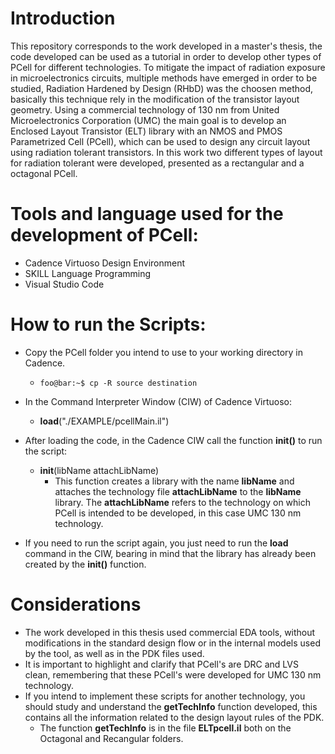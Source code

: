 # Introduction

This repository corresponds to the work developed in a master's thesis, the code developed can be used as a tutorial in order to develop other types of PCell for different technologies.
To mitigate the impact of radiation exposure in microelectronics circuits, multiple methods have emerged in order to be studied, Radiation Hardened by Design (RHbD) was the choosen method, basically this technique rely in the modification of the transistor layout geometry.
Using a commercial technology of 130 nm from United Microelectronics Corporation (UMC) the main goal is to develop an Enclosed Layout Transistor (ELT) library with an NMOS and PMOS Parametrized Cell (PCell), which can be used to design any circuit layout using radiation tolerant transistors. In this work two different types of layout for radiation tolerant were developed, presented as a rectangular and a octagonal PCell.

# Tools and language used for the development of PCell:

* Cadence Virtuoso Design Environment
* SKILL Language Programming
* Visual Studio Code

# How to run the Scripts:

* Copy the PCell folder you intend to use to your working directory in Cadence.
  * ```console
    foo@bar:~$ cp -R source destination
    ```
* In the Command Interpreter Window (CIW) of Cadence Virtuoso:  
  * **load**("./EXAMPLE/pcellMain.il")
 
* After loading the code, in the Cadence CIW call the function **init()** to run the script: 
  * **init**(libName attachLibName)
    * This function creates a library with the name **libName** and attaches the technology file **attachLibName** to the **libName** library. The **attachLibName** refers to the technology on which PCell is intended to be developed, in this case UMC 130 nm technology. 

* If you need to run the script again, you just need to run the **load** command in the CIW, bearing in mind that the library has already been created by the **init()** function.

# Considerations

* The work developed in this thesis used commercial EDA tools, without modifications in the standard design flow or in the internal models used by the tool, as well as in the PDK files used. 
* It is important to highlight and clarify that PCell's are DRC and LVS clean, remembering that these PCell's were developed for UMC 130 nm technology.
* If you intend to implement these scripts for another technology, you should study and understand the **getTechInfo** function developed, this contains all the information related to the design layout rules of the PDK.
  * The function **getTechInfo** is in the file **ELTpcell.il** both on the Octagonal and Recangular folders.
